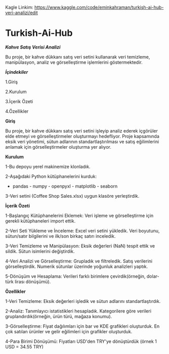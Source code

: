 Kagle Linkim:   https://www.kaggle.com/code/eminkahraman/turkish-ai-hub-veri-analizi/edit


# Turkish-Ai-Hub

*****Kahve Satış Verisi Analizi*****

Bu proje, bir kahve dükkanı satış veri setini kullanarak veri temizleme, manipülasyon, analiz ve görselleştirme işlemlerini göstermektedir. 

***İçindekiler***

1.Giriş 

2.Kurulum 

3.İçerik Özeti 

4.Özellikler   

**Giriş**

Bu proje, bir kahve dükkanı satış veri setini işleyip analiz ederek içgörüler elde etmeyi ve görselleştirmeler oluşturmayı hedefliyor. Proje kapsamında eksik veri yönetimi, sütun adlarının standartlaştırılması ve satış eğilimlerini anlamak için görselleştirmeler oluşturma yer alıyor. 

**Kurulum**

1-Bu depoyu yerel makinemize klonladık. 

2-Aşağıdaki Python kütüphanelerini kurduk:  
- pandas  - numpy  - openpyxl  - matplotlib  - seaborn
  
3-Veri setini (Coffee Shop Sales.xlsx) uygun klasöre yerleştirdik.

**İçerik Özeti**

1-Başlangıç Kütüphanelerini Eklemek: Veri işleme ve görselleştirme için gerekli kütüphaneleri import ettik.

2-Veri Seti Yükleme ve İnceleme: Excel veri setini yükledik. Veri boyutunu, sütun/satır bilgilerini ve ilk/son birkaç satırı inceledik.

3-Veri Temizleme ve Manipülasyon: Eksik değerleri (NaN) tespit ettik ve sildik. Sütun isimlerini değiştirdik.

4-Veri Analizi ve Görselleştirme: Grupladık ve filtreledik. Satış verilerini görselleştirdik. Numerik sütunlar üzerinde yoğunluk analizleri yaptık.

5-Dönüşüm ve Hesaplama: Verileri farklı birimlere çevirdik(örneğin, dolar-türk lirası dönüşümü).

**Özellikler**

1-Veri Temizleme: Eksik değerleri işledik ve sütun adlarını standartlaştırdık. 

2-Analiz: Tanımlayıcı istatistikleri hesapladık. Kategorilere göre verileri gruplandırdık(örneğin, ürün türü, mağaza konumu). 

3-Görselleştirme: Fiyat dağılımları için bar ve KDE grafikleri oluşturduk. En çok satılan ürünler ve gelir eğilimleri için grafikler oluşturduk. 

4-Para Birimi Dönüşümü: Fiyatları USD'den TRY'ye dönüştürdük (örnek 1 USD = 34.55 TRY)
